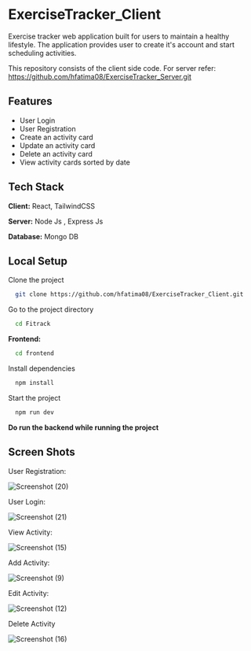 # ExerciseTracker_Client
Exercise tracker web application built for users to maintain a healthy lifestyle. The application provides user to create it's account and start scheduling activities.

This repository consists of the client side code. For server refer: 
https://github.com/hfatima08/ExerciseTracker_Server.git

## Features

- User Login
- User Registration
- Create an activity card
- Update an activity card
- Delete an activity card
- View activity cards sorted by date


## Tech Stack

**Client:** React, TailwindCSS

**Server:** Node Js , Express Js

**Database:** Mongo DB 

    
## Local Setup



Clone the project

```bash
  git clone https://github.com/hfatima08/ExerciseTracker_Client.git

```

Go to the project directory

```bash
  cd Fitrack
```
**Frontend:**
```bash
  cd frontend
```

Install dependencies

```bash
  npm install
```

Start the project

```bash
  npm run dev
```
**Do run the backend while running the project**



    
## Screen Shots



User Registration:


![Screenshot (20)](https://github.com/hfatima08/ExerciseTracker_Frontend/assets/57981147/6ab92f13-e089-45fc-955c-7f0f90054faf)


User Login:


![Screenshot (21)](https://github.com/hfatima08/ExerciseTracker_Frontend/assets/57981147/0ff9b2ea-9335-48f4-abc2-7f45c9ad2470)


View Activity:


![Screenshot (15)](https://github.com/hfatima08/ExerciseTracker_Frontend/assets/57981147/f6a045cc-1808-4161-87f8-f0a33a066ec8)


Add Activity:


![Screenshot (9)](https://github.com/hfatima08/ExerciseTracker_Frontend/assets/57981147/440530ac-d20d-4840-a3a2-a5e82f01fe07)


Edit Activity:


![Screenshot (12)](https://github.com/hfatima08/ExerciseTracker_Frontend/assets/57981147/3949c220-9c81-4d4b-8902-5be229c23b29)

Delete Activity


![Screenshot (16)](https://github.com/hfatima08/ExerciseTracker_Frontend/assets/57981147/f730e595-52ff-4eb2-bf10-0b0d679ba11f)




